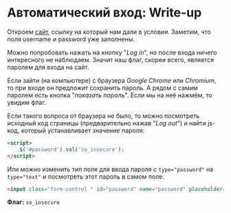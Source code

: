 # Автоматический вход: Write-up

Откроем [сайт](https://day6.upml.tech), ссылку на который нам дали в условии. 
Заметим, что поля username и password уже заполнены.

Можно попробовать нажать на кнопку "*Log in*", но после входа ничего интересного
не наблюдаем. Значит наш флаг, скорее всего, является паролем для входа на сайт.

Если зайти (на компьютере) с браузера *Google Chrome* или *Chromium*, то при
входе он предложит сохранить пароль. А рядом с самим паролем есть кнопка
"*показать пароль*". Если мы на неё нажмём, то увидим флаг.

Если такого вопроса от браузера не было, то можно посмотреть исходный код
страницы (предварительно нажав "*Log out*") и найти js-код, который
устанавливает значение пароля:

```html
<script>
    $('#password').val('so_insecure');
</script>
```

Или можно изменить тип поля для ввода пароля с `type="password"` на
`type="text"` и посмотреть этот пароль в самом поле.
```html
<input class="form-control " id="password" name="password" placeholder="Enter password" required="" type="text" value="">
```

**Флаг:** `so_insecure`

